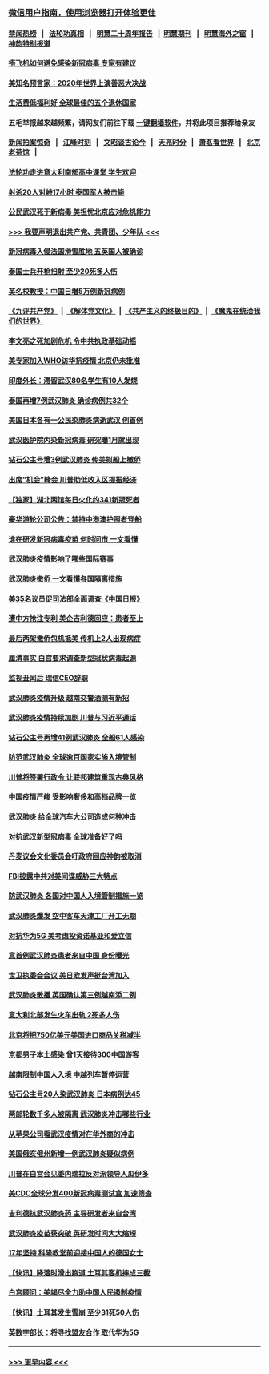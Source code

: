 ### [微信用户指南，使用浏览器打开体验更佳](https://github.com/gfw-breaker/banned-news1/blob/master/indexes/wechat-guide.md?t=0)
#### [禁闻热榜](热点新闻.md?t=0)  &nbsp;&nbsp;|&nbsp;&nbsp; [法轮功真相](https://github.com/gfw-breaker/truth/blob/master/README.md?t=0) &nbsp;&nbsp;|&nbsp;&nbsp; [明慧二十周年报告](https://github.com/gfw-breaker/mh-reports/blob/master/README.md?t=0) &nbsp;&nbsp;|&nbsp;&nbsp;[明慧期刊](https://github.com/gfw-breaker/mh-qikan) &nbsp;&nbsp;|&nbsp;&nbsp; [明慧海外之窗](https://github.com/gfw-breaker/mh-news/blob/master/README.md?t=0) &nbsp;&nbsp;|&nbsp;&nbsp; [神韵特别报道](https://github.com/gfw-breaker/mh-news/blob/master/shenyun.md?t=0)
#### [搭飞机如何避免感染新冠病毒 专家有建议](../pages/nsc418/n11853427.md?t=02092212) 
#### [美知名预言家：2020年世界上演善恶大决战](../pages/nsc418/n11855418.md?t=02092212) 
#### [生活费低福利好 全球最佳的五个退休国家](../pages/nsc418/n11848347.md?t=02092212) 
#### 五毛举报越来越频繁，请网友们前往下载 [一键翻墙软件](https://github.com/gfw-breaker/ssr-accounts)，并将此项目推荐给亲友
#### [新闻拍案惊奇](https://github.com/gfw-breaker/banned-news1/blob/master/pages/link4.md) &nbsp;&nbsp;|&nbsp;&nbsp; [江峰时刻](https://github.com/gfw-breaker/banned-news1/blob/master/pages/link4.md) &nbsp;&nbsp;|&nbsp;&nbsp; [文昭谈古论今](https://github.com/gfw-breaker/banned-news1/blob/master/pages/link4.md) &nbsp;&nbsp;|&nbsp;&nbsp; [天亮时分](https://github.com/gfw-breaker/banned-news1/blob/master/pages/link4.md) &nbsp;&nbsp;|&nbsp;&nbsp; [萧茗看世界](https://github.com/gfw-breaker/banned-news1/blob/master/pages/link4.md) &nbsp;&nbsp;|&nbsp;&nbsp; [北京老茶馆](https://github.com/gfw-breaker/banned-news1/blob/master/pages/link4.md) &nbsp;&nbsp;|&nbsp;&nbsp; 
#### [法轮功走进意大利南部高中课堂 学生欢迎](../pages/nsc418/n11853859.md?t=02092212) 
#### [射杀20人对峙17小时 泰国军人被击毙](../pages/nsc418/n11854869.md?t=02092212) 
#### [公民武汉死于新病毒 美担忧北京应对危机能力](../pages/nsc418/n11854331.md?t=02092212) 
#### [>>> 我要声明退出共产党、共青团、少年队 <<<](https://github.com/begood0513/goodnews/blob/master/quit/letter.md) 
#### [新冠病毒入侵法国滑雪胜地 五英国人被确诊](../pages/nsc418/n11854307.md?t=02092212) 
#### [泰国士兵开枪扫射 至少20死多人伤](../pages/nsc418/n11854276.md?t=02092212) 
#### [英名校教授：中国日增5万例新冠病例](../pages/nsc418/n11854174.md?t=02092212) 
#### [《九评共产党》](https://github.com/begood0513/9ping.md/blob/master/README.md) &nbsp;|&nbsp; [《解体党文化》](../../../../jtdwh.md/blob/master/README.md)  &nbsp;|&nbsp; [《共产主义的终极目的》](../../../../gczydzjmd.md/blob/master/README.md) &nbsp;|&nbsp; [《魔鬼在统治我们的世界》](../../../../mgztzwmdsj.md/blob/master/README.md) 
#### [李文亮之死加剧危机 令中共执政基础动摇](../pages/nsc418/n11854003.md?t=02092212) 
#### [美专家加入WHO访华抗疫情 北京仍未批准](../pages/nsc418/n11854043.md?t=02092212) 
#### [印度外长：滞留武汉80名学生有10人发烧](../pages/nsc418/n11853821.md?t=02092212) 
#### [泰国再增7例武汉肺炎 确诊病例共32个](../pages/nsc418/n11853808.md?t=02092212) 
#### [美国日本各有一公民染肺炎病逝武汉 创首例](../pages/nsc418/n11853509.md?t=02092212) 
#### [武汉医护院内染新冠病毒 研究曝1月就出现](../pages/nsc418/n11852928.md?t=02092212) 
#### [钻石公主号增3例武汉肺炎 传美拟船上撤侨](../pages/nsc418/n11853240.md?t=02092212) 
#### [出席“机会”峰会 川普助低收入区提振经济](../pages/nsc418/n11853232.md?t=02092212) 
#### [【独家】湖北两馆每日火化约341新冠死者](../pages/nsc418/n11845444.md?t=02092212) 
#### [豪华游轮公司公告：禁持中港澳护照者登船](../pages/nsc418/n11852761.md?t=02092212) 
#### [谁在研发新冠病毒疫苗 何时问市 一文看懂](../pages/nsc418/n11852840.md?t=02092212) 
#### [武汉肺炎疫情影响了哪些国际赛事](../pages/nsc418/n11852441.md?t=02092212) 
#### [武汉肺炎撤侨 一文看懂各国隔离措施](../pages/nsc418/n11844216.md?t=02092212) 
#### [美35名议员促司法部全面调查《中国日报》](../pages/nsc418/n11852435.md?t=02092212) 
#### [遭中方抢注专利 美企吉利德回应：患者至上](../pages/nsc418/n11852037.md?t=02092212) 
#### [最后两架撤侨包机抵美 传机上2人出现病症](../pages/nsc418/n11852173.md?t=02092212) 
#### [厘清事实 白宫要求调查新型冠状病毒起源](../pages/nsc418/n11852106.md?t=02092212) 
#### [监视丑闻后 瑞信CEO辞职](../pages/nsc418/n11852127.md?t=02092212) 
#### [武汉肺炎疫情升级 越南交警酒测有新招](../pages/nsc418/n11851632.md?t=02092212) 
#### [武汉肺炎疫情持续加剧 川普与习近平通话](../pages/nsc418/n11851613.md?t=02092212) 
#### [钻石公主号再增41例武汉肺炎 全船61人感染](../pages/nsc418/n11850401.md?t=02092212) 
#### [防范武汉肺炎 全球逾百国家实施入境管制](../pages/nsc418/n11850557.md?t=02092212) 
#### [川普将签署行政令 让联邦建筑重现古典风格](../pages/nsc418/n11850654.md?t=02092212) 
#### [中国疫情严峻 受影响奢侈和高档品牌一览](../pages/nsc418/n11850319.md?t=02092212) 
#### [武汉肺炎 给全球汽车大公司造成何种冲击](../pages/nsc418/n11850056.md?t=02092212) 
#### [对抗武汉新型冠病毒 全球准备好了吗](../pages/nsc418/n11850142.md?t=02092212) 
#### [丹麦议会文化委员会吁政府回应神韵被取消](../pages/nsc418/n11849312.md?t=02092212) 
#### [FBI披露中共对美间谍威胁三大特点](../pages/nsc418/n11849700.md?t=02092212) 
#### [防武汉肺炎 各国对中国人入境管制措施一览](../pages/nsc418/n11838726.md?t=02092212) 
#### [武汉肺炎爆发 空中客车天津工厂开工无期](../pages/nsc418/n11849634.md?t=02092212) 
#### [对抗华为5G 美考虑投资诺基亚和爱立信](../pages/nsc418/n11849510.md?t=02092212) 
#### [意首例武汉肺炎患者来自中国 身份曝光](../pages/nsc418/n11849454.md?t=02092212) 
#### [世卫执委会会议 美日欧发声挺台湾加入](../pages/nsc418/n11849433.md?t=02092212) 
#### [武汉肺炎散播 英国确认第三例越南添二例](../pages/nsc418/n11849439.md?t=02092212) 
#### [意大利北部发生火车出轨 2死多人伤](../pages/nsc418/n11848999.md?t=02092212) 
#### [北京将把750亿美元美国进口商品关税减半](../pages/nsc418/n11848896.md?t=02092212) 
#### [京都男子本土感染 曾1天接待300中国游客](../pages/nsc418/n11848641.md?t=02092212) 
#### [越南限制中国人入境 中越列车暂停运营](../pages/nsc418/n11847844.md?t=02092212) 
#### [钻石公主号20人染武汉肺炎 日本病例达45](../pages/nsc418/n11847823.md?t=02092212) 
#### [两邮轮数千多人被隔离 武汉肺炎冲击哪些行业](../pages/nsc418/n11847456.md?t=02092212) 
#### [从苹果公司看武汉疫情对在华外商的冲击](../pages/nsc418/n11847586.md?t=02092212) 
#### [美国俄亥俄州新增一例武汉肺炎疑似病例](../pages/nsc418/n11847714.md?t=02092212) 
#### [川普在白宫会见委内瑞拉反对派领导人瓜伊多](../pages/nsc418/n11847391.md?t=02092212) 
#### [美CDC全球分发400新冠病毒测试盒 加速筛查](../pages/nsc418/n11847260.md?t=02092212) 
#### [吉利德抗武汉肺炎药 主导研发者来自台湾](../pages/nsc418/n11847064.md?t=02092212) 
#### [武汉肺炎疫苗获突破 英研发时间大大缩短](../pages/nsc418/n11846915.md?t=02092212) 
#### [17年坚持 科隆教堂前迎接中国人的德国女士](../pages/nsc418/n11846781.md?t=02092212) 
#### [【快讯】降落时滑出跑道 土耳其客机摔成三截](../pages/nsc418/n11847021.md?t=02092212) 
#### [白宫顾问：美竭尽全力助中国人民遏制疫情](../pages/nsc418/n11846756.md?t=02092212) 
#### [【快讯】土耳其发生雪崩 至少31死50人伤](../pages/nsc418/n11846680.md?t=02092212) 
#### [英数字部长：将寻找盟友合作 取代华为5G](../pages/nsc418/n11846485.md?t=02092212) 

----
#### [ >>> 更早内容 <<< ](../indexes/nsc418-earlier.md)
